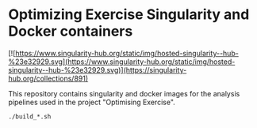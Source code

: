 # Optimizing Exercise Singularity and Docker containers

[![https://www.singularity-hub.org/static/img/hosted-singularity--hub-%23e32929.svg](https://www.singularity-hub.org/static/img/hosted-singularity--hub-%23e32929.svg)](https://singularity-hub.org/collections/891)

This repository contains singularity and docker images for the analysis pipelines used in the project "Optimising Exercise".
```
./build_*.sh
```
